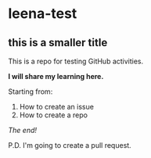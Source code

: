 # leena-test
## this is a smaller title
This is a repo for testing GitHub activities.

**I will share my learning here.**

Starting from:
1. How to create an issue
2. How to create a repo

_The end!_

P.D. I'm going to create a pull request.
